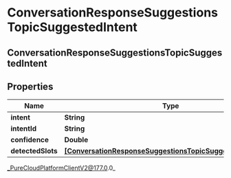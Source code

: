# ConversationResponseSuggestionsTopicSuggestedIntent

## ConversationResponseSuggestionsTopicSuggestedIntent

## Properties

|Name | Type | Description | Notes|
|------------ | ------------- | ------------- | -------------|
| **intent** | **String** |  | [optional] |
| **intentId** | **String** |  | [optional] |
| **confidence** | **Double** |  | [optional] |
| **detectedSlots** | [**[ConversationResponseSuggestionsTopicSuggestedIntentSlot]**]([ConversationResponseSuggestionsTopicSuggestedIntentSlot]) |  | [optional] |



_PureCloudPlatformClientV2@177.0.0_
